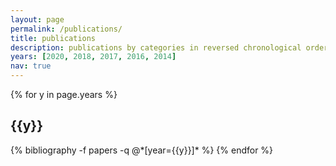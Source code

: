 ```yaml
---
layout: page
permalink: /publications/
title: publications
description: publications by categories in reversed chronological order. generated by jekyll-scholar.
years: [2020, 2018, 2017, 2016, 2014]
nav: true
---
```


<div class="publications">

{% for y in page.years %}
  <h2 class="year">{{y}}</h2>
  {% bibliography -f papers -q @*[year={{y}}]* %}
{% endfor %}

</div>

